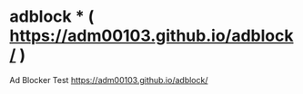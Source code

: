 # adblock * ( https://adm00103.github.io/adblock/ )
Ad Blocker Test
https://adm00103.github.io/adblock/
